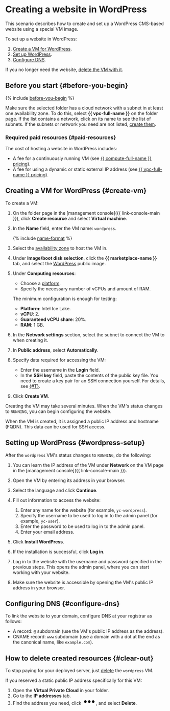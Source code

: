 # Creating a website in WordPress

This scenario describes how to create and set up a WordPress CMS-based website using a special VM image.

To set up a website in WordPress:
1. [Create a VM for WordPress](#create-vm).
1. [Set up WordPress](#wordpress-setup).
1. [Configure DNS](#configure-dns).

If you no longer need the website, [delete the VM with it](#clear-out).

## Before you start {#before-you-begin}

{% include [before-you-begin](../_tutorials_includes/before-you-begin.md) %}

Make sure the selected folder has a cloud network with a subnet in at least one availability zone. To do this, select **{{ vpc-full-name }}** on the folder page. If the list contains a network, click on its name to see the list of subnets. If the subnets or network you need are not listed, [create them](../../vpc/quickstart.md).



### Required paid resources {#paid-resources}

The cost of hosting a website in WordPress includes:
* A fee for a continuously running VM (see [{{ compute-full-name }} pricing](../../compute/pricing.md)).
* A fee for using a dynamic or static external IP address (see [{{ vpc-full-name }} pricing](../../vpc/pricing.md)).



## Creating a VM for WordPress {#create-vm}

To create a VM:

1. On the folder page in the [management console]({{ link-console-main }}), click **Create resource** and select **Virtual machine**.

1. In the **Name** field, enter the VM name: `wordpress`.

   {% include [name-format](../../_includes/name-format.md) %}

1. Select the [availability zone](../../overview/concepts/geo-scope.md) to host the VM in.

1. Under **Image/boot disk selection**, click the **{{ marketplace-name }}** tab, and select the [WordPress](/marketplace/products/yc/wordpress) public image.

1. Under **Computing resources**:
   * Choose a [platform](../../compute/concepts/vm-platforms.md).
   * Specify the necessary number of vCPUs and amount of RAM.

   The minimum configuration is enough for testing:
   * **Platform**: Intel Ice Lake.
   * **vCPU**: 2.
   * **Guaranteed vCPU share**: 20%.
   * **RAM**: 1 GB.

1. In the **Network settings** section, select the subnet to connect the VM to when creating it.

1. In **Public address**, select **Automatically**.

1. Specify data required for accessing the VM:
   * Enter the username in the **Login** field.
   * In the **SSH key** field, paste the contents of the public key file.
You need to create a key pair for an SSH connection yourself. For details, see [{#T}](../../compute/operations/vm-connect/ssh.md).

1. Click **Create VM**.

Creating the VM may take several minutes. When the VM's status changes to `RUNNING`, you can begin configuring the website.

When the VM is created, it is assigned a public IP address and hostname (FQDN). This data can be used for SSH access.

## Setting up WordPress {#wordpress-setup}

After the `wordpress` VM's status changes to `RUNNING`, do the following:

1. You can learn the IP address of the VM under **Network** on the VM page in the [management console]({{ link-console-main }}).

1. Open the VM by entering its address in your browser.

1. Select the language and click **Continue**.

1. Fill out information to access the website:
   1. Enter any name for the website (for example, `yc-wordpress`).
   1. Specify the username to be used to log in to the admin panel (for example, `yc-user`).
   1. Enter the password to be used to log in to the admin panel.
   1. Enter your email address.

1. Click **Install WordPress**.

1. If the installation is successful, click **Log in**.

1. Log in to the website with the username and password specified in the previous steps. This opens the admin panel, where you can start working with your website.

1. Make sure the website is accessible by opening the VM's public IP address in your browser.

## Configuring DNS {#configure-dns}

To link the website to your domain, configure DNS at your registrar as follows:
* A record: `@` subdomain (use the VM's public IP address as the address).
* CNAME record: `www` subdomain (use a domain with a dot at the end as the canonical name, like `example.com`).

## How to delete created resources {#clear-out}

To stop paying for your deployed server, just [delete](../../compute/operations/vm-control/vm-delete.md) the `wordpress` VM.

If you reserved a static public IP address specifically for this VM:
1. Open the **Virtual Private Cloud** in your folder.
1. Go to the **IP addresses** tab.
1. Find the address you need, click ![ellipsis](../../_assets/options.svg), and select **Delete**.
